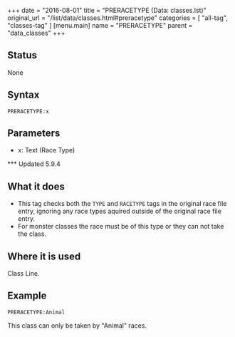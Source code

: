 +++
date = "2016-08-01"
title = "PRERACETYPE (Data: classes.lst)"
original_url = "/list/data/classes.html#preracetype"
categories = [ "all-tag", "classes-tag" ]
[menu.main]
    name = "PRERACETYPE"
    parent = "data_classes"
+++

## Status

None

## Syntax

`PRERACETYPE:x`

## Parameters

-   x: Text (Race Type)



<span id="preracetype"></span> \*\*\* Updated 5.9.4

What it does
------------

-   This tag checks both the `TYPE` and `RACETYPE` tags in the original
    race file entry, ignoring any race types aquired outside of the
    original race file entry.
-   For monster classes the race must be of this type or they can not
    take the class.

Where it is used
----------------

Class Line.

Example
-------

`PRERACETYPE:Animal`

This class can only be taken by "Animal" races.

